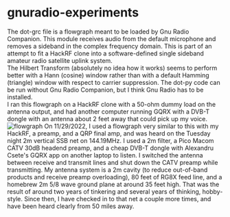 # gnuradio-experiments 
The dot-grc file is a flowgraph meant to be loaded by Gnu Radio Companion. This module receives audio from the default microphone and removes a sideband in the complex frequency domain. This is part of an attempt to fit a HackRF clone into a software-defined single sideband amateur radio satellite uplink system.  \
The Hilbert Transform (absolutely no idea how it works) seems to perform better with a Hann (cosine) window rather than with a default Hamming (triangle) window with respect to carrier suppression. The dot-py code can be run without Gnu Radio Companion, but I think Gnu Radio has to be installed. \
I ran this flowgraph on a HackRF clone with a 50-ohm dummy load on the antenna output, and had another computer running GQRX with a DVB-T dongle with an antenna about 2 feet away that could pick up my voice. \
![flowgraph](https://user-images.githubusercontent.com/67888072/147993436-d0e66329-609a-4947-9edc-1932a7a3e177.png)
On 11/29/2022, I used a flowgraph very similar to this with my HackRF, a preamp, and a QRP final amp, and was heard on the Tuesday night 2m vertical SSB net on 144.19MHz. I used a 2m filter, a Pico Macom CATV 30dB headend preamp, and a cheap DVB-T dongle with Alexandru Csete's GQRX app on another laptop to listen. I switched the antenna between receive and transmit lines and shut down the CATV preamp while transmitting. My antenna system is a 2m cavity (to reduce out-of-band products and receive preamp overloading), 80 feet of RG8X feed line, and a homebrew 2m 5/8 wave ground plane at around 35 feet high. That was the result of around two years of tinkering and several years of thinking, hobby-style. Since then, I have checked in to that net a couple more times, and have been heard clearly from 50 miles away. 
